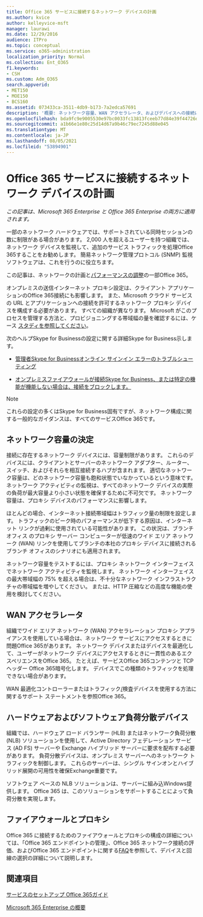 ```yaml
---
title: Office 365 サービスに接続するネットワーク デバイスの計画
ms.author: kvice
author: kelleyvice-msft
manager: laurawi
ms.date: 12/29/2016
audience: ITPro
ms.topic: conceptual
ms.service: o365-administration
localization_priority: Normal
ms.collection: Ent_O365
f1.keywords:
- CSH
ms.custom: Adm_O365
search.appverid:
- MET150
- MOE150
- BCS160
ms.assetid: 073433ca-3511-4db9-b173-7a2edca57691
description: '概要: ネットワーク容量、WAN アクセラレータ、およびデバイスへの接続に使用される負荷分散デバイスに関する考慮事項についてOffice 365。'
ms.openlocfilehash: bda9fc9e9005530e97bc0033fc13813fceeb77d84e39f44726d259fd8847e8e8
ms.sourcegitcommit: a1b66e1e80c25d14d67a9b46c79ec7245d88e045
ms.translationtype: MT
ms.contentlocale: ja-JP
ms.lasthandoff: 08/05/2021
ms.locfileid: "53894901"
---
```

# <a name="plan-for-network-devices-that-connect-to-office-365-services"></a>Office 365 サービスに接続するネットワーク デバイスの計画

*この記事は、Microsoft 365 Enterprise と Office 365 Enterprise の両方に適用されます。*
  
一部のネットワーク ハードウェアでは、サポートされている同時セッションの数に制限がある場合があります。 2,000 人を超えるユーザーを持つ組織では、ネットワーク デバイスを監視して、追加のサービス トラフィックを処理Office 365することをお勧めします。 簡易ネットワーク管理プロトコル (SNMP) 監視ソフトウェアは、これを行うのに役立ちます。

この記事は、ネットワークの計画と[パフォーマンスの調整](./network-planning-and-performance.md)の一部Office 365。

オンプレミスの送信インターネット プロキシ設定は、クライアント アプリケーションのOffice 365接続にも影響します。 また、Microsoft クラウド サービスの URL とアプリケーションへの接続を許可するネットワーク プロキシ デバイスを構成する必要があります。 すべての組織が異なります。 Microsoft がこのプロセスを管理する方法と、プロビジョニングする帯域幅の量を確認するには、ケース [スタディを参照してください](https://www.microsoft.com/itshowcase/Article/Content/631/Optimizing-network-performance-for-Microsoft-Office-365)。
  
次のヘルプSkype for Businessの設定に関する詳細Skype for Business示します。
  
- [管理者Skype for Businessオンライン サインイン エラーのトラブルシューティング](/skypeforbusiness/set-up-skype-for-business-online/troubleshooting-sign-in-errors-for-admins)

- [オンプレミスファイアウォールが接続Skype for Business、または特定の機能が機能しない場合は、接続をブロックします。](https://go.microsoft.com/fwlink/p/?LinkID=243625)

> [!NOTE]
> これらの設定の多くはSkype for Business固有ですが、ネットワーク構成に関する一般的なガイダンスは、すべてのサービスOffice 365です。
  
## <a name="determining-network-capacity"></a>ネットワーク容量の決定

接続に存在するネットワーク デバイスには、容量制限があります。 これらのデバイスには、クライアントとサーバーのネットワーク アダプター、ルーター、スイッチ、およびそれらを相互接続するハブが含まれます。 適切なネットワーク容量は、どのネットワーク容量も飽和状態でいなかっているという意味です。 ネットワーク アクティビティの監視は、すべてのネットワーク デバイスの実際の負荷が最大容量より小さい状態を確保するために不可欠です。 ネットワーク容量は、プロキシ デバイスのパフォーマンスに影響します。
  
ほとんどの場合、インターネット接続帯域幅はトラフィック量の制限を設定します。 トラフィックのピーク時のパフォーマンスが低下する原因は、インターネット リンクが過剰に使用されている可能性があります。 この状況は、ブランチ オフィス のプロキシ サーバー コンピューターが低速のワイド エリア ネットワーク (WAN) リンクを使用してブランチの本社のプロキシ デバイスに接続されるブランチ オフィスのシナリオにも適用されます。
  
ネットワーク容量をテストするには、プロキシ ネットワーク インターフェイスでネットワーク アクティビティを監視します。 ネットワーク インターフェイスの最大帯域幅の 75% を超える場合は、不十分なネットワーク インフラストラクチャの帯域幅を増やしてください。 または、HTTP 圧縮などの高度な機能の使用を検討してください。
  
## <a name="wan-accelerators"></a>WAN アクセラレータ

組織でワイド エリア ネットワーク (WAN) アクセラレーション プロキシ アプライアンスを使用している場合は、ネットワーク サービスにアクセスするときに問題Office 365があります。 ネットワーク デバイスまたはデバイスを最適化して、ユーザーがネットワーク デバイスにアクセスするときに一貫性のあるエクスペリエンスをOffice 365。 たとえば、サービスOffice 365コンテンツと TCP ヘッダー Office 365暗号化します。 デバイスでこの種類のトラフィックを処理できない場合があります。
  
WAN 最適化コントローラーまたはトラフィック[/](https://support.microsoft.com/kb/2690045)検査デバイスを使用する方法に関するサポート ステートメントを参照Office 365。
  
## <a name="hardware-and-software-load-balancing-devices"></a>ハードウェアおよびソフトウェア負荷分散デバイス

組織では、ハードウェア ロード バランサー (HLB) またはネットワーク負荷分散 (NLB) ソリューションを使用して、Active Directory フェデレーション サービス (AD FS) サーバーや Exchange ハイブリッド サーバーに要求を配布する必要があります。 負荷分散デバイスは、オンプレミス サーバーへのネットワーク トラフィックを制御します。 これらのサーバーは、シングル サインオンとハイブリッド展開の可用性を確保Exchange重要です。
  
ソフトウェア ベースの NLB ソリューションは、サーバーに組み込Windows提供します。 Office 365 は、このソリューションをサポートすることによって負荷分散を実現します。
  
## <a name="firewalls-and-proxies"></a>ファイアウォールとプロキシ

Office 365 に接続するためのファイアウォールとプロキシの構成の詳細については、「Office 365 エンドポイントの管理」、Office 365 ネットワーク接続の評価、および[](assessing-network-connectivity.md)Office 365 エンドポイントに関する[FAQ](https://support.office.com/article/d4088321-1c89-4b96-9c99-54c75cae2e6d)を参照して、デバイスと回線の選択の詳細について説明します。 [](https://support.office.com/article/99cab9d4-ef59-4207-9f2b-3728eb46bf9a)
  
## <a name="see-also"></a>関連項目

[サービスのセットアップ Office 365ガイド](setup-guides-for-microsoft-365.md)

[Microsoft 365 Enterprise の概要](microsoft-365-overview.md)